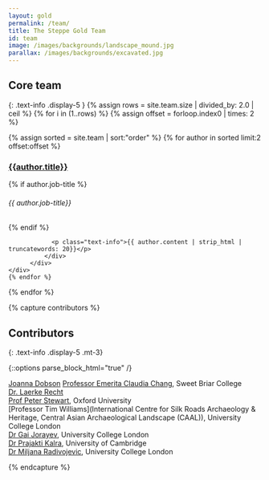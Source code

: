 ```yaml
---
layout: gold
permalink: /team/
title: The Steppe Gold Team
id: team
image: /images/backgrounds/landscape_mound.jpg
parallax: /images/backgrounds/excavated.jpg
---
```

## Core team
{: .text-info .display-5 }
{% assign rows = site.team.size | divided_by: 2.0 | ceil %}
{% for i in (1..rows) %}
  {% assign offset = forloop.index0 | times: 2 %}
  <div class="row">
  {% assign sorted = site.team | sort:"order" %}
  {% for author in sorted limit:2 offset:offset %}
     <div class="col-md-6 mt-3">
          <div class="card h-100">
              <div class="card-body">
                        <h3><a href="{{ author.url }}">{{author.title}}</a></h3>
                                    {% if author.job-title %}
                                    <h6 class="text-muted">{{ author.job-title}} </h6>
                                    {% endif %}

                <p class="text-info">{{ author.content | strip_html | truncatewords: 20}}</p>
              </div>
          </div>
    </div>
    {% endfor %}
  </div>
{% endfor %}

{% capture contributors %}
## Contributors
{: .text-info .display-5 .mt-3}

{::options parse_block_html="true" /}
<div class="col-12 shadow-sm p-3 mx-auto mb-3 mt-3 ">

[Joanna Dobson](https://altaipilgrim.com/en/)
[Professor Emerita Claudia Chang](https://isaw.nyu.edu/people/affiliates/research-associates/claudia-chang), Sweet Briar College  
[Dr. Laerke Recht](https://spiritedhorse.wordpress.com/about/)  
[Prof Peter Stewart](https://www.arch.ox.ac.uk/people/stewart-peter), Oxford University  
[Professor Tim Williams](International Centre for Silk Roads Archaeology & Heritage, Central Asian Archaeological Landscape (CAAL)), University College London  
[Dr Gai Jorayev](https://www.ucl.ac.uk/archaeology/people/gai-jorayev), University College London  
[Dr Prajakti Kalra](https://www.devstudies.cam.ac.uk/ourpeople/PrajaktiKalra), University of Cambridge  
[Dr Miljana Radivojevic](https://www.ucl.ac.uk/archaeology/people/miljana-radivojevic-lecturer-archaeomaterials), University College London

</div>
{% endcapture %}
